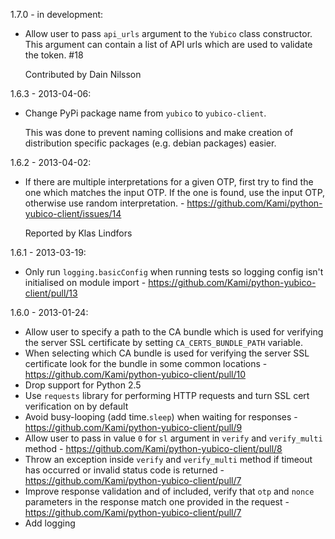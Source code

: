 1.7.0 - in development:

* Allow user to pass `api_urls` argument to the `Yubico` class constructor.
  This argument can contain a list of API urls which are used to validate the
  token. #18

  Contributed by Dain Nilsson

1.6.3 - 2013-04-06:

* Change PyPi package name from `yubico` to `yubico-client`.

  This was done to prevent naming collisions and make creation of distribution
  specific packages (e.g. debian packages) easier.

1.6.2 - 2013-04-02:

* If there are multiple interpretations for a given OTP, first try to find the one
  which matches the input OTP. If the one is found, use the input OTP, otherwise
  use random interpretation. - https://github.com/Kami/python-yubico-client/issues/14

  Reported by Klas Lindfors

1.6.1 - 2013-03-19:

* Only run `logging.basicConfig` when running tests so logging config isn't initialised
  on module import - https://github.com/Kami/python-yubico-client/pull/13

1.6.0 - 2013-01-24:

* Allow user to specify a path to the CA bundle which is used for verifying the
  server SSL certificate by setting `CA_CERTS_BUNDLE_PATH` variable.
* When selecting which CA bundle is used for verifying the server SSL
  certificate look for the bundle in some common locations - https://github.com/Kami/python-yubico-client/pull/10
* Drop support for Python 2.5
* Use `requests` library for performing HTTP requests and turn SSL cert
  verification on by default
* Avoid busy-looping (add time.`sleep`) when waiting for responses - https://github.com/Kami/python-yubico-client/pull/9
* Allow user to pass in value `0` for `sl` argument in `verify` and
  `verify_multi` method - https://github.com/Kami/python-yubico-client/pull/8
* Throw an exception inside `verify` and `verify_multi` method if timeout has
  occurred or invalid status code is returned - https://github.com/Kami/python-yubico-client/pull/7
* Improve response validation and of included, verify that `otp` and `nonce`
  parameters in the response match one provided in the request - https://github.com/Kami/python-yubico-client/pull/7
* Add logging
